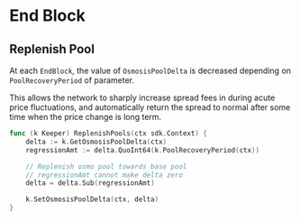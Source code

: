 <!--
order: 3
-->

# End Block

## Replenish Pool
At each `EndBlock`, the value of `OsmosisPoolDelta` is decreased depending on `PoolRecoveryPeriod` of parameter.

This allows the network to sharply increase spread fees in during acute price fluctuations, and automatically return the spread to normal after some time when the price change is long term.

```go
func (k Keeper) ReplenishPools(ctx sdk.Context) {
	delta := k.GetOsmosisPoolDelta(ctx)
	regressionAmt := delta.QuoInt64(k.PoolRecoveryPeriod(ctx))

	// Replenish osmo pool towards base pool
	// regressionAmt cannot make delta zero
	delta = delta.Sub(regressionAmt)

	k.SetOsmosisPoolDelta(ctx, delta)
}
```
